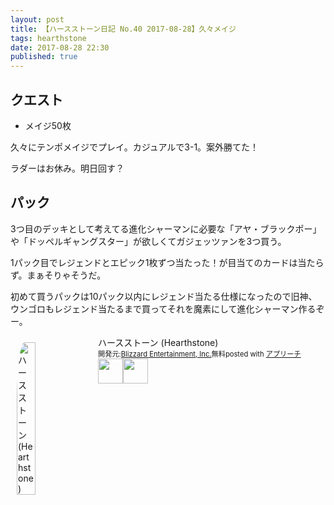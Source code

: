 ```yaml
---
layout: post
title: 【ハースストーン日記 No.40 2017-08-28】久々メイジ
tags: hearthstone
date: 2017-08-28 22:30
published: true
---
```


## クエスト

* メイジ50枚

久々にテンポメイジでプレイ。カジュアルで3-1。案外勝てた！

ラダーはお休み。明日回す？

## パック
3つ目のデッキとして考えてる進化シャーマンに必要な「アヤ・ブラックポー」や「ドッペルギャングスター」が欲しくてガジェッツァンを3つ買う。

1パック目でレジェンドとエピック1枚ずつ当たった！が目当てのカードは当たらず。まぁそりゃそうだ。

初めて買うパックは10パック以内にレジェンド当たる仕様になったので旧神、ウンゴロもレジェンド当たるまで買ってそれを魔素にして進化シャーマン作るぞー。


<div id="appreach-box" style="text-align:left;"><img id="appreach-image" src="https://lh6.ggpht.com/J-_wYHXVmR86Mvq6KNHiSvR0T3WH4wHgVC0OLQEIa1FHVbXARD0zafLA8JEUjo-CqDw=w170" alt="ハースストーン (Hearthstone)" style="float:left; margin:10px; width:25%; max-width:120px; border-radius:10%;"><div class="appreach-info" style="margin: 10px;"><div id="appreach-appname">ハースストーン (Hearthstone)</div><div id="appreach-developer" style="font-size:80%; display:inline-block; _display:inline;">開発元:<a id="appreach-developerurl" href="https://itunes.apple.com/jp/developer/blizzard-entertainment-inc/id306862900?uo=4" target="_blank" rel="nofollow">Blizzard Entertainment, Inc.</a></div><div id="appreach-price" style="font-size:80%; display:inline-block; _display:inline;">無料</div><div class="appreach-powered" style="font-size:80%; display:inline-block; _display:inline;">posted with <a href="http://mama-hack.com/app-reach/" title="アプリーチ" target="_blank" rel="nofollow">アプリーチ</a></div><div class="appreach-links" style="float: left;"><div id="appreach-itunes-link" style="display: inline-block; _display: inline;"><a id="appreach-itunes" href="https://itunes.apple.com/jp/app/%E3%83%8F%E3%83%BC%E3%82%B9%E3%82%B9%E3%83%88%E3%83%BC%E3%83%B3-hearthstone/id625257520?mt=8&amp;uo=4&amp;at=10l4wP" target="_blank" rel="nofollow"><img src="https://nabettu.github.io/appreach/img/itune_ja.svg" style="height:40px;"></a></div><div id="appreach-gplay-link" style="display:inline-block; _display:inline;"><a id="appreach-gplay" href="https://play.google.com/store/apps/details?id=com.blizzard.wtcg.hearthstone" target="_blank" rel="nofollow"><img src="https://nabettu.github.io/appreach/img/gplay_ja.png" style="height:40px;"></a></div></div></div><div class="appreach-footer" style="margin-bottom:10px; clear: left;"></div></div>